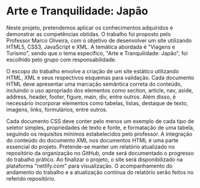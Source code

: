 # Arte e Tranquilidade: Japão
Neste projeto, pretendemos aplicar os conhecimentos adquiridos e demonstrar as 
competências obtidas. O trabalho foi proposto pelo Professor Marco Oliveira, com o 
objetivo de desenvolver um site utilizando HTML5, CSS3, JavaScript e XML. A 
temática abordada é "Viagens e Turismo", sendo que o tema específico, "Arte e 
Tranquilidade: Japão", foi escolhido pelo grupo com responsabilidade.

O escopo do trabalho envolve a criação de um site estático utilizando HTML, XML e 
seus respectivos esquemas para validação. Cada documento HTML deve apresentar uma 
marcação semântica correta do conteúdo, incluindo o uso apropriado dos elementos 
como section, article, nav, aside, address, header, footer, figure, main, div, entre outros. 
Além disso, é necessário incorporar elementos como tabelas, listas, destaque de texto, 
imagens, links, formulários, entre outros.

Cada documento CSS deve conter pelo menos um exemplo de cada tipo de seletor 
simples, propriedades de texto e fonte, e formatação de uma tabela, seguindo os 
requisitos mínimos estabelecidos pelo professor. 
A integração do conteúdo do documento XML nos documentos HTML é uma parte 
essencial do projeto. Pretende-se manter um relatório atualizado no repositório da 
organização no GitHub, onde será documentado o progresso do trabalho prático. 
Ao finalizar o projeto, o site será disponibilizado na plataforma "netlify.com" para 
visualização. O acompanhamento do andamento do trabalho e a atualização contínua do 
relatório serão feitos no referido repositório.
